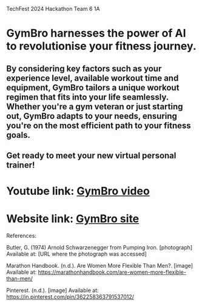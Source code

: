 TechFest 2024 Hackathon Team 6 1A
# GymBro harnesses the power of AI to revolutionise your fitness journey. 

## By considering key factors such as your experience level, available workout time and equipment, GymBro tailors a unique workout regimen that fits into your life seamlessly. Whether you're a gym veteran or just starting out, GymBro adapts to your needs, ensuring you're on the most efficient path to your fitness goals.

## Get ready to meet your new virtual personal trainer!

# Youtube link: [GymBro video](https://www.youtube.com/watch?v=8jgGlUhKJdM)
# Website link: [GymBro site](https://nurselink.sg)

References:

Butler, G. (1974) Arnold Schwarzenegger from Pumping Iron. [photograph] Available at: [URL where the photograph was accessed]

Marathon Handbook. (n.d.). Are Women More Flexible Than Men?. [image] Available at: https://marathonhandbook.com/are-women-more-flexible-than-men/

Pinterest. (n.d.). [image] Available at: https://in.pinterest.com/pin/362258363791537012/
